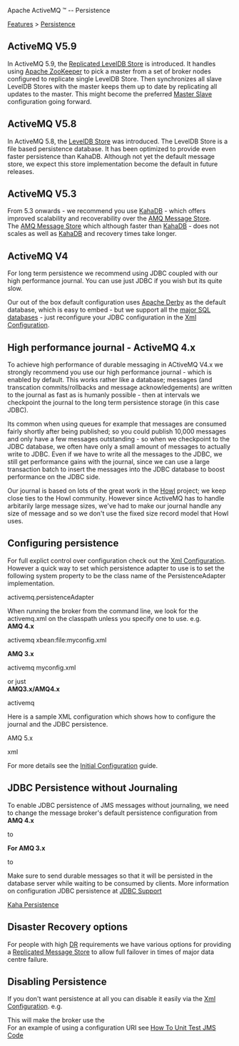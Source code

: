 Apache ActiveMQ ™ -- Persistence 

[Features](features.html) > [Persistence](persistence.html)


ActiveMQ V5.9
-------------

In ActiveMQ 5.9, the [Replicated LevelDB Store](replicated-leveldb-store.html) is introduced. It handles using [Apache ZooKeeper](http://zookeeper.apache.org/) to pick a master from a set of broker nodes configured to replicate single LevelDB Store. Then synchronizes all slave LevelDB Stores with the master keeps them up to date by replicating all updates to the master. This might become the preferred [Master Slave](masterslave.html) configuration going forward.

ActiveMQ V5.8
-------------

In ActiveMQ 5.8, the [LevelDB Store](leveldb-store.html) was introduced. The LevelDB Store is a file based persistence database. It has been optimized to provide even faster persistence than KahaDB. Although not yet the default message store, we expect this store implementation become the default in future releases.

ActiveMQ V5.3
-------------

From 5.3 onwards - we recommend you use [KahaDB](kahadb.html) \- which offers improved scalability and recoverability over the [AMQ Message Store](amq-message-store.html).  
The [AMQ Message Store](amq-message-store.html) which although faster than [KahaDB](kahadb.html) \- does not scales as well as [KahaDB](kahadb.html) and recovery times take longer.

ActiveMQ V4
-----------

For long term persistence we recommend using JDBC coupled with our high performance journal. You can use just JDBC if you wish but its quite slow.

Our out of the box default configuration uses [Apache Derby](http://incubator.apache.org/derby/) as the default database, which is easy to embed - but we support all the [major SQL databases](jdbc-support.html) \- just reconfigure your JDBC configuration in the [Xml Configuration](xml-configuration.html).

High performance journal - ActiveMQ 4.x
---------------------------------------

To achieve high performance of durable messaging in ACtiveMQ V4.x we strongly recommend you use our high performance journal - which is enabled by default. This works rather like a database; messages (and transcation commits/rollbacks and message acknowledgements) are written to the journal as fast as is humanly possible - then at intervals we checkpoint the journal to the long term persistence storage (in this case JDBC).

Its common when using queues for example that messages are consumed fairly shortly after being published; so you could publish 10,000 messages and only have a few messages outstanding - so when we checkpoint to the JDBC database, we often have only a small amount of messages to actually write to JDBC. Even if we have to write all the messages to the JDBC, we still get performance gains with the journal, since we can use a large transaction batch to insert the messages into the JDBC database to boost performance on the JDBC side.

Our journal is based on lots of the great work in the [Howl](http://howl.objectweb.org/) project; we keep close ties to the Howl community. However since ActiveMQ has to handle arbitarily large message sizes, we've had to make our journal handle any size of message and so we don't use the fixed size record model that Howl uses.

Configuring persistence
-----------------------

For full explict control over configuration check out the [Xml Configuration](xml-configuration.html). However a quick way to set which persistence adapter to use is to set the following system property to be the class name of the PersistenceAdapter implementation.

activemq.persistenceAdapter

When running the broker from the command line, we look for the activemq.xml on the classpath unless you specify one to use. e.g.  
**AMQ 4.x**

activemq xbean:file:myconfig.xml

**AMQ 3.x**

activemq myconfig.xml

or just  
**AMQ3.x/AMQ4.x**

activemq

Here is a sample XML configuration which shows how to configure the journal and the JDBC persistence.

AMQ 5.x

xml<beans xmlns="http://www.springframework.org/schema/beans" xmlns:amq="http://activemq.apache.org/schema/core" xmlns:xsi="http://www.w3.org/2001/XMLSchema-instance" xsi:schemaLocation="http://www.springframework.org/schema/beans http://www.springframework.org/schema/beans/spring-beans-2.0.xsd http://activemq.apache.org/schema/core http://activemq.apache.org/schema/core/activemq-core.xsd"> <bean class="org.springframework.beans.factory.config.PropertyPlaceholderConfigurer"/> <broker useJmx="true" xmlns="http://activemq.apache.org/schema/core"> <networkConnectors> <!-- <networkConnector uri="multicast://default?initialReconnectDelay=100" /> <networkConnector uri="static://(tcp://localhost:61616)" /> --> </networkConnectors> <persistenceFactory> <journalPersistenceAdapterFactory journalLogFiles="5" dataDirectory="${basedir}/target" /> <!-- To use a different dataSource, use the following syntax : --> <!-- <journalPersistenceAdapterFactory journalLogFiles="5" dataDirectory="${basedir}/activemq-data" dataSource="#mysql-ds"/> --> </persistenceFactory> <transportConnectors> <transportConnector uri="tcp://localhost:61636" /> </transportConnectors> </broker> <!-- MySql DataSource Sample Setup --> <!-- <bean id="mysql-ds" class="org.apache.commons.dbcp2.BasicDataSource" destroy-method="close"> <property name="driverClassName" value="com.mysql.jdbc.Driver"/> <property name="url" value="jdbc:mysql://localhost/activemq?relaxAutoCommit=true"/> <property name="username" value="activemq"/> <property name="password" value="activemq"/> <property name="poolPreparedStatements" value="true"/> </bean> --> </beans>

For more details see the [Initial Configuration](initial-configuration.html) guide.

JDBC Persistence without Journaling
-----------------------------------

To enable JDBC persistence of JMS messages without journaling, we need to change the message broker's default persistence configuration from  
**AMQ 4.x**

<persistenceAdapter> <journaledJDBC journalLogFiles="5" dataDirectory="../activemq-data"/> </persistenceAdapter>

to

<persistenceAdapter> <jdbcPersistenceAdapter dataSource="#my-ds"/> </persistenceAdapter>

**For AMQ 3.x**

<persistence> <journalPersistence directory="../var/journal"> <jdbcPersistence dataSourceRef="derby-ds"/> </journalPersistence> </persistence>

to

<persistence> <jdbcPersistence dataSourceRef="derby-ds"/> </persistence>

Make sure to send durable messages so that it will be persisted in the database server while waiting to be consumed by clients. More information on configuration JDBC persistence at [JDBC Support](jdbc-support.html)

[Kaha Persistence](kaha-persistence.html)

Disaster Recovery options
-------------------------

For people with high [DR](dr.html) requirements we have various options for providing a [Replicated Message Store](replicated-message-store.html) to allow full failover in times of major data centre failure.

Disabling Persistence
---------------------

If you don't want persistence at all you can disable it easily via the [Xml Configuration](xml-configuration.html). e.g.

<broker persistent="false"> </broker>

This will make the broker use the [<memoryPersistenceAdapter>](http://activemq.apache.org/maven/apidocs/org/apache/activemq/store/memory/MemoryPersistenceAdapter.html)  
For an example of using a configuration URI see [How To Unit Test JMS Code](how-to-unit-test-jms-code.html)

